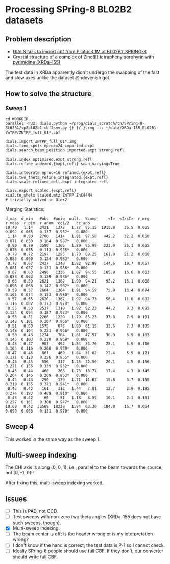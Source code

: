 # Processing SPring-8 BL02B2 datasets

## Problem description

- [DIALS fails to import cbf from Pilatus3 1M at BL02B1, SPRING-8](https://github.com/dials/dials/issues/2488)
- [Crystal structure of a complex of Zinc(II) tetraphenylporphyrin with pyrimidine (XRDa-155)](https://xrda.pdbj.org/entry/155)

The test data in XRDa apparently didn't undergo the swapping of the fast and slow axes unlike the dataset @ndevenish got.

## How to solve the structure

### Sweep 1

```
cd WORKDIR
parallel -P32  dials.python ~/prog/dials_scratch/tn/SPring-8-BL02B1/sp8bl02b1-cbf2smv.py {} {/.}.img ::: ~/data/XRDa-155-BL02B1-ZnTPP/ZNTPP_full_01*.cbf

dials.import ZNTPP_full_01*.img
dials.find_spots nproc=24 imported.expt 
dials.search_beam_position imported.expt strong.refl

dials.index optimised.expt strong.refl
dials.refine indexed.{expt,refl} scan_varying=True

dials.integrate nproc=16 refined.{expt,refl}
dials.two_theta_refine integrated.{expt,refl}
dials.scale refined_cell.expt integrated.refl 

dials.export scaled.{expt,refl}
xia2.to_shelx scaled.mtz ZnTPP ZnC44N4
# trivially solved in Olex2
```

Merging Statistics:

```
d_max  d_min   #obs  #uniq  mult.  %comp     <I>  <I/sI>  r_mrg  r_meas  r_pim  r_anom  cc1/2   cc_ano
10.70   1.14   2431   1372   1.77  95.15  1015.8    36.5  0.065   0.092  0.065   0.137  0.952*   0.000
 1.14   0.90   2700   1414   1.91  97.58   442.2    32.2  0.050   0.071  0.050   0.104  0.987*   0.000
 0.90   0.79   2580   1365   1.89  95.99   223.0    26.1  0.055   0.078  0.055   0.113  0.985*   0.000
 0.79   0.72   2197   1295   1.70  89.25   161.9    21.2  0.060   0.085  0.060   0.124  0.983*   0.000
 0.72   0.67   2437   1340   1.82  92.99   144.6    19.7  0.057   0.081  0.057   0.121  0.986*   0.000
 0.67   0.63   2496   1336   1.87  94.55   105.9    16.6  0.063   0.088  0.063   0.129  0.986*   0.000
 0.63   0.59   2621   1382   1.90  94.21    92.2    15.1  0.068   0.096  0.068   0.142  0.982*   0.000
 0.59   0.57   2604   1364   1.91  94.59    75.9    13.4  0.074   0.105  0.074   0.153  0.980*   0.000
 0.57   0.55   2620   1367   1.92  94.73    56.4    11.0  0.082   0.116  0.082   0.173  0.978*   0.000
 0.55   0.53   2537   1318   1.92  92.23    44.2     9.3  0.095   0.134  0.094   0.187  0.973*   0.000
 0.53   0.51   2206   1229   1.79  85.23    37.8     7.9  0.101   0.143  0.101   0.207  0.966*   0.000
 0.51   0.50   1575    875   1.80  61.15    33.6     7.3  0.105   0.148  0.104   0.221  0.966*   0.000
 0.50   0.48   1274    704   1.81  47.57    30.9     6.9  0.103   0.145  0.103   0.220  0.969*   0.000
 0.48   0.47    903    492   1.84  35.76    25.1     5.9  0.116   0.164  0.116   0.260  0.959*   0.000
 0.47   0.46    861    469   1.84  31.02    22.4     5.5  0.121   0.171  0.120   0.256  0.955*   0.000
 0.46   0.45    556    317   1.75  22.56    20.1     4.5  0.156   0.221  0.156   0.339  0.952*   0.000
 0.45   0.44    460    266   1.73  18.77    17.4     4.3  0.145   0.204  0.145   0.269  0.953*   0.000
 0.44   0.43    290    170   1.71  11.63    15.8     3.7  0.155   0.219  0.155   0.321  0.941*   0.000
 0.43   0.43    161    112   1.44   7.81    12.7     2.9  0.195   0.274  0.193   0.489  0.910*   0.000
 0.43   0.42     60     51   1.18   3.59    10.1     2.1  0.161   0.227  0.161   0.300  0.947*   0.000
10.69   0.42  33569  18238   1.84  63.30   184.8    16.7  0.064   0.090  0.063   0.131  0.970*   0.000
```

## Sweep 4

This worked in the same way as the sweep 1.

## Multi-sweep indexing

The CHI axis is along (0, 0, 1), i.e., parallel to the beam towards the source, not (0, -1, 0)!!

After fixing this, multi-sweep indexing worked.

## Issues

- [ ] This is PAD, not CCD.
- [ ] Test sweeps with non-zero two theta angles (XRDa-155 does not have such sweeps, though).
- [X] Multi-sweep indexing.
- [ ] The beam center is off; is the header wrong or is my interpretation wrong?
- [ ] I don't know if the hand is correct; the test data is P-1 so I cannot check.
- [ ] Ideally SPring-8 people should use full CBF. If they don't, our converter should write full CBF.
